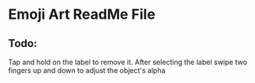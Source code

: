 #  Emoji Art ReadMe File

## Todo:
Tap and hold on the label to remove it.
After selecting the label swipe two fingers up and down to adjust the object's alpha
